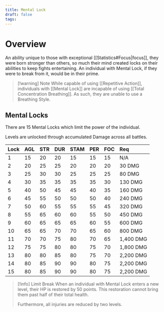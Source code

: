 ```yaml
---
title: Mental Lock
draft: false
tags:
---
```


# Overview

An ability unique to those with exceptional [[Statistics#Focus|focus]], they were born stronger than others, so much their mind created locks on their abilities to keep fights entertaining. An individual with Mental Lock, if they were to break from it, would be in their prime.

> [!warning] Note
> While capable of using [[Repetitive Action]], individuals with [[Mental Lock]] are incapable of using [[Total Concentration Breathing]]. As such, they are unable to use a Breathing Style.
> 
## Mental Locks

There are 15 Mental Locks which limit the power of the individual.

Levels are unlocked through accumulated Damage across all battles.

| Lock | AGL | STR | DUR | STAM | PER | FOC | Req       |
| ---- | --- | --- | --- | ---- | --- | --- | :-------- |
| 1    | 15  | 20  | 20  | 15   | 15  | 15  | N/A       |
| 2    | 20  | 25  | 25  | 20   | 20  | 20  | 30 DMG    |
| 3    | 25  | 30  | 30  | 25   | 25  | 25  | 80 DMG    |
| 4    | 30  | 35  | 35  | 35   | 35  | 30  | 130 DMG   |
| 5    | 40  | 50  | 45  | 45   | 40  | 35  | 160 DMG   |
| 6    | 45  | 55  | 50  | 50   | 50  | 40  | 240 DMG   |
| 7    | 50  | 60  | 55  | 55   | 55  | 45  | 320 DMG   |
| 8    | 55  | 65  | 60  | 60   | 55  | 50  | 450 DMG   |
| 9    | 60  | 65  | 65  | 65   | 60  | 55  | 600 DMG   |
| 10   | 65  | 65  | 70  | 70   | 65  | 60  | 800 DMG   |
| 11   | 70  | 70  | 75  | 80   | 70  | 65  | 1,400 DMG |
| 12   | 75  | 75  | 80  | 80   | 75  | 70  | 1,800 DMG |
| 13   | 80  | 80  | 85  | 80   | 75  | 70  | 2,200 DMG |
| 14   | 80  | 85  | 90  | 90   | 80  | 75  | 2,200 DMG |
| 15   | 80  | 85  | 90  | 90   | 80  | 75  | 2,200 DMG |

> [!info] Limit Break
> When an individual with Mental Lock enters a new level, their HP is restored by 50 points. This restoration cannot bring them past half of their total health.
> 
> Furthermore, all injuries are reduced by two levels.


